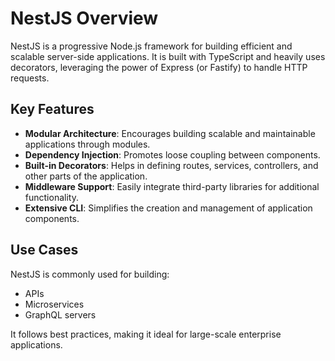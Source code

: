 # NestJS Overview

NestJS is a progressive Node.js framework for building efficient and scalable server-side applications. It is built with TypeScript and heavily uses decorators, leveraging the power of Express (or Fastify) to handle HTTP requests.

## Key Features

- **Modular Architecture**: Encourages building scalable and maintainable applications through modules.
- **Dependency Injection**: Promotes loose coupling between components.
- **Built-in Decorators**: Helps in defining routes, services, controllers, and other parts of the application.
- **Middleware Support**: Easily integrate third-party libraries for additional functionality.
- **Extensive CLI**: Simplifies the creation and management of application components.

## Use Cases

NestJS is commonly used for building:
- APIs
- Microservices
- GraphQL servers

It follows best practices, making it ideal for large-scale enterprise applications.
